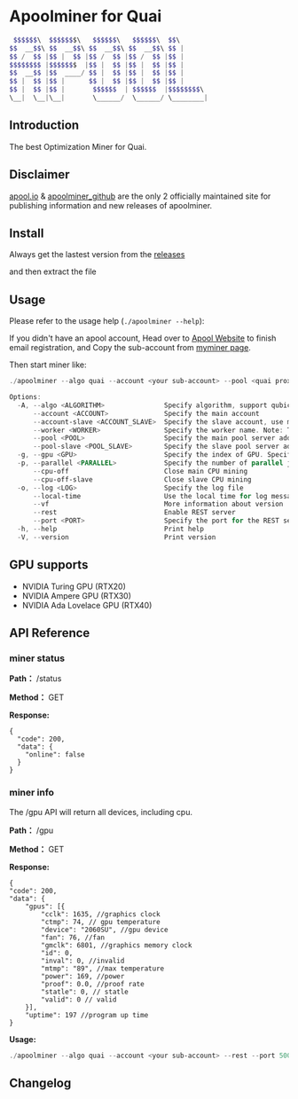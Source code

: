 # Apoolminer for Quai

```powershell
 $$$$$$\  $$$$$$$\   $$$$$$\   $$$$$$\  $$\       
$$  __$$\ $$  __$$\ $$  __$$\ $$  __$$\ $$ |      
$$ /  $$ |$$ |  $$ |$$ /  $$ |$$ /  $$ |$$ |      
$$$$$$$$ |$$$$$$$  |$$ |  $$ |$$ |  $$ |$$ |      
$$  __$$ |$$  ____/ $$ |  $$ |$$ |  $$ |$$ |      
$$ |  $$ |$$ |      $$ |  $$ |$$ |  $$ |$$ |      
$$ |  $$ |$$ |       $$$$$$  | $$$$$$  |$$$$$$$$\ 
\__|  \__|\__|       \______/  \______/ \________|
```

## Introduction

The best Optimization Miner for Quai.

## Disclaimer

[apool.io](https://www.apool.io/) & [apoolminer_github](https://github.com/apool-io/quaiminer) are the only 2 officially maintained site for publishing information and new releases of apoolminer.

## Install

Always get the lastest version from the [releases](https://github.com/apool-io/quaiminer/releases)

and then extract the file


## Usage

Please refer to the usage help (`./apoolminer --help`):

If you didn't have an apool account, Head over to [Apool Website](https://www.apool.io) to finish email registration, and Copy the sub-account from [myminer page](https://www.apool.io/myMiner).

Then start miner like:

```powershell
./apoolminer --algo quai --account <your sub-account> --pool <quai proxy> [OPTIONS] 
```

```powershell
Options:
  -A, --algo <ALGORITHM>               Specify algorithm, support qubic,aleo,ore,qubic_ore,quai,qubic_quai,qubic_xmr [default: qubic]
      --account <ACCOUNT>              Specify the main account
      --account-slave <ACCOUNT_SLAVE>  Specify the slave account, use main account if not set
      --worker <WORKER>                Specify the worker name. Note: The name consists of numbers and letters and cannot exceed 15 characters in length
      --pool <POOL>                    Specify the main pool server address
      --pool-slave <POOL_SLAVE>        Specify the slave pool server address
  -g, --gpu <GPU>                      Specify the index of GPU. Specify multiple times to use multiple GPUs, example: -g 0 -g 1 -g 2
  -p, --parallel <PARALLEL>            Specify the number of parallel jobs per GPU [default: 0]
      --cpu-off                        Close main CPU mining
      --cpu-off-slave                  Close slave CPU mining
  -o, --log <LOG>                      Specify the log file
      --local-time                     Use the local time for log message timestamps
      --vf                             More information about version
      --rest                           Enable REST server
      --port <PORT>                    Specify the port for the REST server [default: 5001]
  -h, --help                           Print help
  -V, --version                        Print version

```
  
## GPU supports

- NVIDIA Turing GPU (RTX20)
- NVIDIA Ampere GPU (RTX30)
- NVIDIA Ada Lovelace GPU (RTX40)

## API Reference

### miner status 

**Path：** /status

**Method：** GET

**Response:**

```
{
  "code": 200,
  "data": {
    "online": false
  }
}
```

### miner info 

The /gpu API will return all devices, including cpu.

**Path：** /gpu

**Method：** GET

**Response:**  

```
{
"code": 200,
"data": {
    "gpus": [{
        "cclk": 1635, //graphics clock
        "ctmp": 74, // gpu temperature
        "device": "2060SU", //gpu device 
        "fan": 76, //fan
        "gmclk": 6801, //graphics memory clock
        "id": 0,
        "inval": 0, //invalid
        "mtmp": "89", //max temperature
        "power": 169, //power
        "proof": 0.0, //proof rate
        "statle": 0, // statle
        "valid": 0 // valid
    }],
    "uptime": 197 //program up time 
}
```

**Usage:**

```powershell
./apoolminer --algo quai --account <your sub-account> --rest --port 5001 --pool <coin proxy> [OPTIONS]    
```

## Changelog
